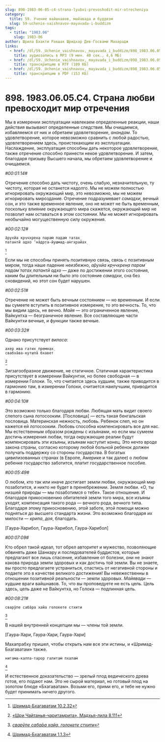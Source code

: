 ```yaml
---
slug: 898-1983-06-05-c4-strana-lyubvi-prevoshodit-mir-otrecheniya
category:
  title: 59. Учение вайшнавов, майавада и буддизм
  slug: 59-uchenie-vaishnavov-mayavada-i-buddizm
tags:
  - title: "1983.06"
    slug: 1983-06
author: Шрила Бхакти Ракшак Шридхар Дев-Госвами Махарадж
links:
  - href: /dl/59._Uchenie_vaishnavov,_mayavada_i_buddizm/898_1983.06.05.C4_SridharMj_Strana_lubvi_prevoshodit_mir_otrecheniya.mp3
    title: аудиозапись в MP3 (9 мин. 40 сек., 4,6 МБ)
  - href: /dl/59._Uchenie_vaishnavov,_mayavada_i_buddizm/898_1983.06.05.C4_SridharMj_Strana_lubvi_prevoshodit_mir_otrecheniya.rtf
    title: транскрипцию в RTF (109 КБ)
  - href: /dl/59._Uchenie_vaishnavov,_mayavada_i_buddizm/898_1983.06.05.C4_SridharMj_Strana_lubvi_prevoshodit_mir_otrecheniya.pdf
    title: транскрипцию в PDF (153 КБ)
---
```


# 898. 1983.06.05.C4. Страна любви превосходит мир отречения

Мы в измерении эксплуатации навлекаем определенные реакции, наши действия вызывают определенные следствия. Мы очищаемся, избавляемся от них и обретаем удовлетворение, *анандам*. То удовлетворение, которое невозможно сравнить с любой радостью, удовлетворением здесь, проистекающим из эксплуатации. Наслаждение, эксплуатация способны дать некоторое удовлетворение, также отречение способно принести некое удовлетворение. И затем, благодаря призыву Высшего начала, мы обретаем удовлетворение и очищаемся.

*#00:01:14#*

Отречение способно дать чистоту, очень слабую, незначительную, ту чистоту, которая не останется надолго. Мы не можем полностью игнорировать окружающий мир, это невозможно, мы не можем игнорировать мироздание. Отречение подразумевает *самадхи*, вечный сон, и это также временное явление, оно не может не быть временным, поскольку влияние окружающего мира скажется, окружающий мир не позволит нам оставаться в этом состоянии. Мы не может игнорировать необычайно могущественную силу окружения.

*#00:02:12#*

    а̄рухйа кр̣ччхрен̣а парам̇ падам̇ татах̣
    патантй адхо ‘на̄др̣та-йушмад-ан̇гхрайах̣
[^_ftn1]

Если мы не способны принять позитивную связь, связь с позитивным миром, тогда наше падение неизбежно, *а̄рухйа кр̣ччхрен̣а парам̇ падам̇ татах̣ патантй адхо* — даже по достижении этого состояния, каким бы длительным ни было это состояние *самадхи*, сна без сновидений, но этот сон будет нарушен.

*#00:02:51#*

Отречение не может быть вечным состоянием — но временным. И если вы сумеете вступить в позитивное измерение, то это вечность. То, что мы видим здесь, не вечно. *Майя* — это ограниченное явление, Вайкунтха — безграничное явление. Все составляющие части Вайкунтхи вечные, и функции также вечные.

*#00:03:32#*

Однако присутствует *виласа*:

    ахер ива гатих̣ премн̣ах̣
    свабха̄ва-кут̣ила̄ бхавет
[^_ftn2]

Зигзагообразное движение, не статичное. Статичная характеристика присутствует в измерении Вайкунтхи, но более свободная — в измерении Голоки. То, что считается здесь худшим, также приводится в гармонию там, в измерении Голоки, считается наилучшим, приводится в гармонию.

*#00:04:10#*

Это возможно только благодаря любви. Любящая мать видит своего слепого сына лотосооким. [Пословица] — есть такая бенгальская пословица. Материнская нежность, любовь. Ребенок слеп, но он кажется ей лотосооким. Любовь способна компенсировать все для нас. Мы естественным образом рождены с изъянами, но если мы сумеем достичь измерения любви, тогда окружающие реалии будут компенсировать эти изъяны, изъянам наступит конец. Это нечто вроде закона страны, согласно которому любой больной ребенок должен получать поддержку со стороны государства. В богатых цивилизованных странах (в Европе, Америке и так далее) о любом ребенке государство заботится, платит государственное пособие.

*#00:05:49#*

О любом, кто так или иначе достигает земли любви, окружающий мир позаботится, и никто не будет в пренебрежении. Земля любви. «О, ты низшей природы — мы позаботимся о тебе». Такое отношение. И благодаря прикосновению обитателей земли того мира, все изъяны уходят, компенсация такого рода — вечного рода, вечного типа. Благодаря этому прикосновению, этой заботе, этой помощи можно подняться до высшего стандарта жизни. Это возможно благодаря их милости — *крипа*, *доя*, благодать.

[Гаура-Харибол, Гаура-Харибол, Гаура-Харибол]

*#00:07:09#*

Кто обрел такой идеал, тот обрел авторитет и мужество, позволяющие обвинять даже Шанкару и последователей буддистов, которые предлагают все лишь спасение, избавление от болезни, они не знают какова природа земли здоровых и как достичь той земли. Вы не знаете, вы просто предлагаете устраниться, спастись от негативной стороны и подаете это в качестве великого достижения! Вы невежественны в отношении позитивной реальности — земли здоровых. *Майявади* — худшие враги вайшнавов. То, что вы проповедуете не есть цель. Цель здесь, цель даже не Вайкунтха, но Голока — подлинная цель.

*#00:08:21#*

    сварӯпе саба̄ра хайа голокете стхити
[^_ftn3]

В нашей внутренней концепции мы — члены той земли.

[Гаура-Хари, Гаура-Хари, Гаура-Хари]

Махапрабху пришел, чтобы открыть нам все эти истины, и «Шримад-Бхагаватам» также.

    нигама-калпа-тарор галитам̇ пхалам̇
[^_ftn4]

И естественное доказательство — зрелый плод ведического древа готов, его подают нам. Это не сырой материал, но готовый плод на золотом блюде «Бхагаватам». Возьми его, прими его, и тебе не нужно будет принимать ничего другого.



[^_ftn1]: [Шримад-Бхагаватам 10.2.32](../notes/shrimad-bhagavatam/shrimad-bhagavatam-10-2-32.md)

[^_ftn2]: [«Шри Чайтанья-чаритамрита», Мадхья-лила 8.111](../notes/shri-chajtanya-charitamrita-madhya-lila/shri-chajtanya-charitamrita-madhya-lila-8-111.md)

[^_ftn3]: [*сварӯпе саба̄ра хайа, голокете стхити*](../notes/shloka/svarupe-sabara-haja-golokete-sthiti.md)

[^_ftn4]: [Шримад-Бхагаватам 1.1.3](../notes/shrimad-bhagavatam/shrimad-bhagavatam-1-1-3.md)
